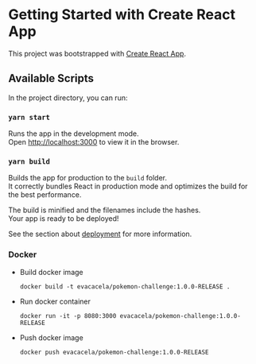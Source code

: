 # Getting Started with Create React App

This project was bootstrapped with [Create React App](https://github.com/facebook/create-react-app).

## Available Scripts

In the project directory, you can run:

### `yarn start`

Runs the app in the development mode.\
Open [http://localhost:3000](http://localhost:3000) to view it in the browser.

### `yarn build`

Builds the app for production to the `build` folder.\
It correctly bundles React in production mode and optimizes the build for the best performance.

The build is minified and the filenames include the hashes.\
Your app is ready to be deployed!

See the section about [deployment](https://facebook.github.io/create-react-app/docs/deployment) for more information.


### Docker

* Build docker image

    ```
    docker build -t evacacela/pokemon-challenge:1.0.0-RELEASE .
    ```

* Run docker container
    ```
    docker run -it -p 8080:3000 evacacela/pokemon-challenge:1.0.0-RELEASE
    ```

* Push docker image
    ```
    docker push evacacela/pokemon-challenge:1.0.0-RELEASE
    ```
